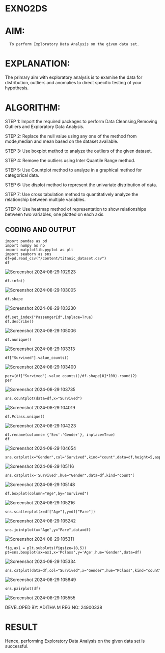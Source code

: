 # EXNO2DS
# AIM:
      To perform Exploratory Data Analysis on the given data set.
      
# EXPLANATION:
  The primary aim with exploratory analysis is to examine the data for distribution, outliers and anomalies to direct specific testing of your hypothesis.
  
# ALGORITHM:
STEP 1: Import the required packages to perform Data Cleansing,Removing Outliers and Exploratory Data Analysis.

STEP 2: Replace the null value using any one of the method from mode,median and mean based on the dataset available.

STEP 3: Use boxplot method to analyze the outliers of the given dataset.

STEP 4: Remove the outliers using Inter Quantile Range method.

STEP 5: Use Countplot method to analyze in a graphical method for categorical data.

STEP 6: Use displot method to represent the univariate distribution of data.

STEP 7: Use cross tabulation method to quantitatively analyze the relationship between multiple variables.

STEP 8: Use heatmap method of representation to show relationships between two variables, one plotted on each axis.

## CODING AND OUTPUT

```
import pandas as pd 
import numpy as np
import matplotlib.pyplot as plt
import seaborn as sns 
df=pd.read_csv("/content/titanic_dataset.csv")
df
```
![Screenshot 2024-08-29 102923](https://github.com/user-attachments/assets/1db6bf2e-81b2-4ee8-9e72-06a664c44e88)

```
df.info()
```
![Screenshot 2024-08-29 103005](https://github.com/user-attachments/assets/899d8035-6d22-4167-a3d1-d5506ab4efb2)

```
df.shape
```
![Screenshot 2024-08-29 103230](https://github.com/user-attachments/assets/90fb8983-77e5-4da8-bb94-3fc77add4913)

```
df.set_index("PassengerId",inplace=True)
df.describe()
```
![Screenshot 2024-08-29 105006](https://github.com/user-attachments/assets/fcb9d1ba-6849-4205-a1a6-1db844bd1d7d)

```
df.nunique()
```
![Screenshot 2024-08-29 103313](https://github.com/user-attachments/assets/f7437042-9038-4549-88a3-adabed72993b)

```
df["Survived"].value_counts() 
```
![Screenshot 2024-08-29 103400](https://github.com/user-attachments/assets/1413fb78-0f0b-4fcf-b9e1-2b6ada814a89)

```
per=(df["Survived"].value_counts()/df.shape[0]*100).round(2) 
per
```
![Screenshot 2024-08-29 103735](https://github.com/user-attachments/assets/d7c5415e-8bca-4c37-aeb6-a2b6d28c87ae)

```
sns.countplot(data=df,x="Survived")
```
![Screenshot 2024-08-29 104019](https://github.com/user-attachments/assets/9ff211a4-f620-4676-a0e5-22c9f73d50a3)

```
df.Pclass.unique()
```
![Screenshot 2024-08-29 104223](https://github.com/user-attachments/assets/59565d88-18cd-44c7-9046-c492898f2be6)

```
df.rename(columns= {'Sex':'Gender'}, inplace=True)
df
```
![Screenshot 2024-08-29 104654](https://github.com/user-attachments/assets/56d55d69-7cb1-4493-8c1c-835d741e4237)

```
sns.catplot(x="Gender",col="Survived",kind="count",data=df,height=5,aspect=.7)
```
![Screenshot 2024-08-29 105116](https://github.com/user-attachments/assets/ac4dc3e9-bf47-40a0-926f-6d091c3cc18d)

```
sns.catplot(x='Survived',hue="Gender",data=df,kind="count")
```
![Screenshot 2024-08-29 105148](https://github.com/user-attachments/assets/bac621e6-7003-4536-ab66-bcd171c89f07)

```
df.boxplot(column="Age",by="Survived")
```
![Screenshot 2024-08-29 105216](https://github.com/user-attachments/assets/a2ad138a-57f9-4f88-bfb9-ebed45f3873b)

```
sns.scatterplot(x=df["Age"],y=df["Fare"])
```
![Screenshot 2024-08-29 105242](https://github.com/user-attachments/assets/c6ae5eb1-5df4-490b-b509-add76c135810)

```
sns.jointplot(x="Age",y="Fare",data=df)
```
![Screenshot 2024-08-29 105311](https://github.com/user-attachments/assets/d2bd19cc-f6fa-40df-bf1d-a2a42acd8028)

```
fig,ax1 = plt.subplots(figsize=(8,5)) 
pt=sns.boxplot(ax=ax1,x='Pclass',y='Age',hue='Gender',data=df)
```
![Screenshot 2024-08-29 105334](https://github.com/user-attachments/assets/cadad4f8-1ecf-4601-93a4-19652d13f521)

```
sns.catplot(data=df,col="Survived",x="Gender",hue="Pclass",kind="count")
```
![Screenshot 2024-08-29 105849](https://github.com/user-attachments/assets/e57d2f95-803b-4666-94db-1baba2607ab9)

```
sns.pairplot(df)
```
![Screenshot 2024-08-29 105555](https://github.com/user-attachments/assets/14e84556-7ef7-4a00-aed1-8317e70992a0)

DEVELOPED BY: ADITHA M REG NO: 24900338
# RESULT
Hence, performing Exploratory Data Analysis on the given data set is successful.
